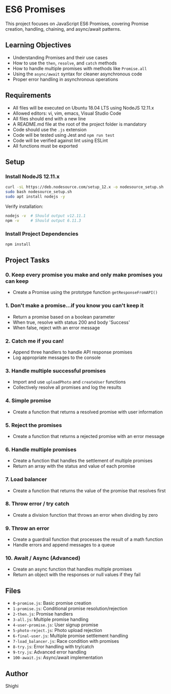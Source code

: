 # ES6 Promises

This project focuses on JavaScript ES6 Promises, covering Promise creation, handling, chaining, and async/await patterns.

## Learning Objectives

- Understanding Promises and their use cases
- How to use the `then`, `resolve`, and `catch` methods
- How to handle multiple promises with methods like `Promise.all`
- Using the `async/await` syntax for cleaner asynchronous code
- Proper error handling in asynchronous operations

## Requirements

- All files will be executed on Ubuntu 18.04 LTS using NodeJS 12.11.x
- Allowed editors: vi, vim, emacs, Visual Studio Code
- All files should end with a new line
- A README.md file at the root of the project folder is mandatory
- Code should use the `.js` extension
- Code will be tested using Jest and `npm run test`
- Code will be verified against lint using ESLint
- All functions must be exported

## Setup

### Install NodeJS 12.11.x
```bash
curl -sL https://deb.nodesource.com/setup_12.x -o nodesource_setup.sh
sudo bash nodesource_setup.sh
sudo apt install nodejs -y
```

Verify installation:
```bash
nodejs -v  # Should output v12.11.1
npm -v     # Should output 6.11.3
```

### Install Project Dependencies
```bash
npm install
```

## Project Tasks

### 0. Keep every promise you make and only make promises you can keep
- Create a Promise using the prototype function `getResponseFromAPI()`

### 1. Don't make a promise...if you know you can't keep it
- Return a promise based on a boolean parameter
- When true, resolve with status 200 and body 'Success'
- When false, reject with an error message

### 2. Catch me if you can!
- Append three handlers to handle API response promises
- Log appropriate messages to the console

### 3. Handle multiple successful promises
- Import and use `uploadPhoto` and `createUser` functions
- Collectively resolve all promises and log the results

### 4. Simple promise
- Create a function that returns a resolved promise with user information

### 5. Reject the promises
- Create a function that returns a rejected promise with an error message

### 6. Handle multiple promises
- Create a function that handles the settlement of multiple promises
- Return an array with the status and value of each promise

### 7. Load balancer
- Create a function that returns the value of the promise that resolves first

### 8. Throw error / try catch
- Create a division function that throws an error when dividing by zero

### 9. Throw an error
- Create a guardrail function that processes the result of a math function
- Handle errors and append messages to a queue

### 10. Await / Async (Advanced)
- Create an async function that handles multiple promises
- Return an object with the responses or null values if they fail

## Files

- `0-promise.js`: Basic promise creation
- `1-promise.js`: Conditional promise resolution/rejection
- `2-then.js`: Promise handlers
- `3-all.js`: Multiple promise handling
- `4-user-promise.js`: User signup promise
- `5-photo-reject.js`: Photo upload rejection
- `6-final-user.js`: Multiple promise settlement handling
- `7-load_balancer.js`: Race condition with promises
- `8-try.js`: Error handling with try/catch
- `9-try.js`: Advanced error handling
- `100-await.js`: Async/await implementation

## Author
Shighi
